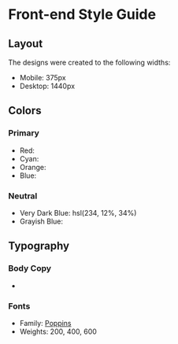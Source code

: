 # Front-end Style Guide

## Layout

The designs were created to the following widths:

- Mobile: 375px
- Desktop: 1440px

## Colors

### Primary

- Red: 
- Cyan: 
- Orange: 
- Blue: 

### Neutral

- Very Dark Blue: hsl(234, 12%, 34%)
- Grayish Blue: 

## Typography

### Body Copy

- 

### Fonts

- Family: [Poppins](https://fonts.google.com/specimen/Poppins)
- Weights: 200, 400, 600

